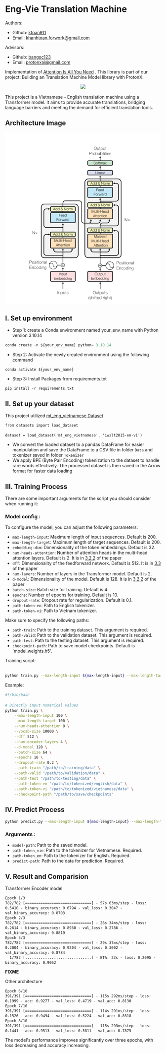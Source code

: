 # Eng-Vie Translation Machine
Authors:
- Github: [ktoan911](https://github.com/ktoan911) 
- Email: khanhtoan.forwork@gmail.com 

Advisors:
- Github: [bangoc123](https://github.com/bangoc123) 
- Email: protonxai@gmail.com



Implementation of [Attention Is All You Need](https://arxiv.org/pdf/1706.03762.pdf) . This
library is part of our project: Building an Translation Machine Model library with ProtonX.

<p align="center">
    <img src='https://storage.googleapis.com/protonx-cloud-storage/transformer/protonx-transf.png' width=200 class="center">
</p>

This project is a Vietnamese - English translation machine using a Transformer model. It aims to provide accurate translations, bridging language barriers and meeting the demand for efficient translation tools.

## Architecture Image 

![image](assets/model_architect.png)


## I.  Set up environment
- Step 1: create a Conda environment named your_env_name with Python version  3.10.14

```python
conda create -n ${your_env_name} python= 3.10.14
```

- Step 2: Activate the newly created environment using the following command
```
conda activate ${your_env_name}
```

- Step 3: Install Packages from requirements.txt

```
pip install -r requirements.txt
``` 

## II.  Set up your dataset

This project utilized [mt_eng_vietnamese Dataset](https://huggingface.co/datasets/mt_eng_vietnamese/viewer/iwslt2015-en-vi/train?p=1)
```
from datasets import load_dataset

dataset = load_dataset('mt_eng_vietnamese', 'iwslt2015-en-vi')
```
- We convert the loaded dataset to a pandas DataFrame for easier manipulation and save the DataFrame to a CSV file in folder `Data` and tokenizer saved in folder `Tokenizer`
- We apply BPE (Byte Pair Encoding) tokenization to the dataset to handle rare words effectively. The processed dataset is then saved in the Arrow format for faster data loading


## III. Training Process

There are some important arguments for the script you should consider when running it:

### Model config : 
To configure the model, you can adjust the following parameters:

- `max-length-input`: Maximum length of input sequences. Default is 200.
- `max-length-target`: Maximum length of target sequences. Default is 200.
- `embedding-dim`: Dimensionality of the token embeddings. Default is 32.
- `num-heads-attention`: Number of attention heads in the multi-head attention layers. Default is 2. It is in [3.2.2](https://arxiv.org/pdf/1706.03762.pdf) of the paper
- `dff`: Dimensionality of the feedforward network. Default is 512. It is in [3.3](https://arxiv.org/pdf/1706.03762.pdf) of the paper
- `num-layers`: Number of layers in the Transformer model. Default is 2.
- `d-model`: Dimensionality of the model. Default is 128. It is in [3.2.2](https://arxiv.org/pdf/1706.03762.pdf) of the paper
- `batch-size`: Batch size for training. Default is 4.
- `epochs`: Number of epochs for training. Default is 10.
- `dropout-rate`: Dropout rate for regularization. Default is 0.1.
- `path-token-en`: Path to English tokenizer.
- `path-token-vi`: Path to Vietnam tokenizer.

Make sure to specify the following paths: 
- `path-train`: Path to the training dataset. This argument is required.
- `path-valid`: Path to the validation dataset. This argument is required.
- `path-test`: Path to the testing dataset. This argument is required.
- `checkpoint-path`: Path to save model checkpoints. Default is 'model.weights.h5'.

Training script:


```bash

python train.py --max-length-input ${max-length-input} --max-length-target ${max-length-target} --num-heads-attention ${num-heads-attention} --vocab-size ${vocab-size} --dff ${dff} --num-encoder-layers ${num-encoder-layers} --d-model ${d-model} --batch-size ${batch-size} --epochs ${epochs} --dropout-rate ${dropout-rate} --path-train ${path-train} --path-valid ${path-valid} --path-test ${path-test} --path-token-en ${path-token-en} --path-token-vi ${path-token-vi} --checkpoint-path ${checkpoint-path}

```

Example: 
```bash
#!/bin/bash

# Directly input numerical values
python train.py \
    --max-length-input 100 \
    --max-length-target 100 \
    --num-heads-attention 8 \
    --vocab-size 10000 \
    --dff 512 \
    --num-encoder-layers 4 \
    --d-model 128 \
    --batch-size 64 \
    --epochs 10 \
    --dropout-rate 0.2 \
    --path-train "/path/to/training/data" \
    --path-valid "/path/to/validation/data" \
    --path-test "/path/to/testing/data" \
    --path-token-en "/path/to/tokenized/english/data" \
    --path-token-vi "/path/to/tokenized/vietnamese/data" \
    --checkpoint-path "/path/to/save/checkpoints"

```




## IV. Predict Process

```bash
python predict.py --max-length-input ${max-length-input} --max-length-target ${max-length-target} --num-heads-attention ${num-heads-attention} --vocab-size ${vocab-size} --dff ${dff} --num-encoder-layers ${num-encoder-layers} --d-model ${d-model} --batch-size ${batch-size} --epochs ${epochs} --dropout-rate ${dropout-rate} --model-path ${model_checkpoint} --path-token-vi ${path_to_vietnamese_tokenizer} --path-token-en ${path_to_english_tokenizer} --predict-path ${path_to_prediction_data}
```

### Arguments :
  - `model-path`: Path to the saved model.
  - `path-token_vie`: Path to the tokenizer for Vietnamese. Required.
  - `path-token_en`: Path to the tokenizer for English. Required.
  - `predict-path`: Path to the data for prediction. Required.

## V. Result and Comparision

Transformer Encoder model
```
Epoch 1/3
782/782 [==============================] - 57s 63ms/step - loss: 0.5410 - binary_accuracy: 0.6794 - val_loss: 0.3047 - val_binary_accuracy: 0.8703
Epoch 2/3
782/782 [==============================] - 26s 34ms/step - loss: 0.2614 - binary_accuracy: 0.8930 - val_loss: 0.2786 - val_binary_accuracy: 0.8819
Epoch 3/3
782/782 [==============================] - 29s 37ms/step - loss: 0.2004 - binary_accuracy: 0.9204 - val_loss: 0.3002 - val_binary_accuracy: 0.8784
  1/782 [..............................] - ETA: 23s - loss: 0.2095 - binary_accuracy: 0.9062
```

**FIXME**

Other architecture

```
Epoch 6/10
391/391 [==============================] - 115s 292ms/step - loss: 0.1999 - acc: 0.9277 - val_loss: 0.4719 - val_acc: 0.8130
Epoch 7/10
391/391 [==============================] - 114s 291ms/step - loss: 0.1526 - acc: 0.9494 - val_loss: 0.5224 - val_acc: 0.8318
Epoch 8/10
391/391 [==============================] - 115s 293ms/step - loss: 0.1441 - acc: 0.9513 - val_loss: 0.5811 - val_acc: 0.7875
```


The model's performance improves significantly over three epochs, with loss decreasing and accuracy increasing. 





